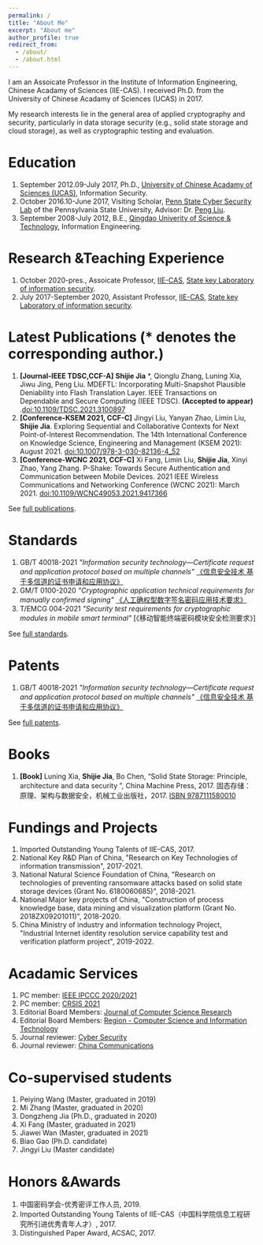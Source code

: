 ```yaml
---
permalink: /
title: "About Me"
excerpt: "About me"
author_profile: true
redirect_from: 
  - /about/
  - /about.html
---
```



I am an Assoicate Professor in the Institute of Information Engineering, Chinese Acadamy of Sciences (IIE-CAS). I received Ph.D. from the University of Chinese Acadamy of Sciences (UCAS) in 2017. 

My research interests lie in the general area of applied cryptography and security, particularly in data storage security (e.g., solid state storage and cloud storage), as well as cryptographic testing and evaluation.



Education
======
1. September 2012.09-July 2017, Ph.D., [University of Chinese Acadamy of Sciences (UCAS)](https://www.ucas.ac.cn/), Information Security.
1. October 2016.10-June 2017, Visiting Scholar, [Penn State Cyber Security Lab](https://s2.ist.psu.edu/) of the Pennsylvania State University, Advisor: Dr. [Peng Liu](https://s2.ist.psu.edu/pliu/).
1. September 2008-July 2012, B.E., [Qingdao Univerity of Science & Technology](https://www.qust.edu.cn/), Information Engineering. 

Research &Teaching Experience
======
1. October 2020-pres., Assoicate Professor, [IIE-CAS](http://www.iie.ac.cn/), [State key Laboratory of information security](http://sklois.iie.cas.cn/).
1. July 2017-September 2020, Assistant Professor, [IIE-CAS](http://www.iie.ac.cn/), [State key Laboratory of information security](http://sklois.iie.cas.cn/).


Latest Publications (\* denotes the corresponding author.)
======
1. **[Journal-IEEE TDSC,CCF-A]** **Shijie Jia** *, Qionglu Zhang, Luning Xia, Jiwu Jing, Peng Liu. MDEFTL: Incorporating Multi-Snapshot Plausible Deniability into Flash Translation Layer. IEEE Transactions on Dependable and Secure Computing (IEEE TDSC). **(Accepted to appear)** .[doi:10.1109/TDSC.2021.3100897](https://ieeexplore.ieee.org/document/9502511)
1. **[Conference-KSEM 2021, CCF-C]** Jingyi Liu, Yanyan Zhao, Limin Liu, **Shijie Jia**. Exploring Sequential and Collaborative Contexts for Next Point-of-Interest Recommendation. The 14th International Conference on Knowledge Science, Engineering and Management (KSEM 2021): August 2021. [doi:10.1007/978-3-030-82136-4_52](https://link.springer.com/chapter/10.1007/978-3-030-82136-4_52)
1. **[Conference-WCNC 2021, CCF-C]** Xi Fang, Limin Liu, **Shijie Jia**, Xinyi Zhao, Yang Zhang. P-Shake: Towards Secure Authentication and Communication between Mobile Devices. 2021 IEEE Wireless Communications and Networking Conference (WCNC 2021): March 2021. [doi:10.1109/WCNC49053.2021.9417366](https://ieeexplore.ieee.org/document/9417366)


See [full publications](/full-publications/).

Standards
======
1. GB/T 40018-2021 *"Information security technology—Certificate request and application protocol based on multiple channels"* [《信息安全技术 基于多信道的证书申请和应用协议》](http://openstd.samr.gov.cn/bzgk/gb/newGbInfo?hcno=BE06BC25AF2EC422E3858B8555E56DAF)
1. GM/T 0100-2020 *"Cryptographic application technical requirements for manually confirmed signing"* [《人工确权型数字签名密码应用技术要求》](http://www.gmbz.org.cn/main/viewfile/20210627120440023807.html)
1. T/EMCG 004-2021 *"Security test requirements for cryptographic modules in mobile smart terminal"* [《移动智能终端密码模块安全检测要求》]

See [full standards](/standards/).



Patents
======
1. GB/T 40018-2021 *"Information security technology—Certificate request and application protocol based on multiple channels"* [《信息安全技术 基于多信道的证书申请和应用协议》](http://openstd.samr.gov.cn/bzgk/gb/newGbInfo?hcno=BE06BC25AF2EC422E3858B8555E56DAF)

See [full patents](/patents/).


Books
======
1. **[Book]** Luning Xia, **Shijie Jia**, Bo Chen, “Solid State Storage: Principle, architecture and data security ”, China Machine Press, 2017. 固态存储：原理、架构与数据安全，机械工业出版社，2017. [ISBN 9787111580010](http://www.hzcourse.com/web/refbook/detail/7235/216)


Fundings and Projects
======
1.  Imported Outstanding Young Talents of IIE-CAS, 2017.
1.  National Key R&D Plan of China, "Research on Key Technologies of information transmission", 2017-2021.
1.  National Natural Science Foundation of China, "Research on technologies of preventing ransomware attacks based on solid state storage devices (Grant No. 6180060685)", 2018-2021.
1.  National Major key projects of China, "Construction of process knowledge base, data mining and visualization platform (Grant No. 2018ZX09201011)", 2018-2020.  
1.  China Ministry of industry and information technology Project, "Industrial Internet identity resolution service capability test and verification platform project", 2019-2022. 



Acadamic Services
======
1. PC member: [IEEE IPCCC 2020/2021](https://ipccc.org/ipccc2021/main.php?page=2)
1. PC member: [CRSIS 2021](https://www.crisis-2021.com/program-committee/)
1. Editorial Board Members: [Journal of Computer Science Research](https://ojs.bilpublishing.com/index.php/jcsr/about/editorialTeam)
1. Editorial Board Members: [Region - Computer Science and Information Technology](https://region.enpress-publisher.com/index.php/CSIT/about/editorialTeam)
1. Journal reviewer: [Cyber Security](https://cybersecurity.springeropen.com/)
1. Journal reviewer: [China Communications](http://www.cic-chinacommunications.cn/EN/volumn/home.shtml)

Co-supervised students
======
1. Peiying Wang (Master, graduated in 2019)
1. Mi Zhang (Master, graduated in 2020)
1. Dongzheng Jia (Ph.D., graduated in 2020)
1. Xi Fang (Master, graduated in 2021)
1. Jiawei Wan (Master, graduated in 2021)
1. Biao Gao (Ph.D. candidate)
1. Jingyi Liu (Master candidate)

Honors &Awards 
======
1.  中国密码学会-优秀密评工作人员, 2019.
1.  Imported Outstanding Young Talents of IIE-CAS（中国科学院信息工程研究所引进优秀青年人才）, 2017.
1.  Distinguished Paper Award, ACSAC, 2017.
